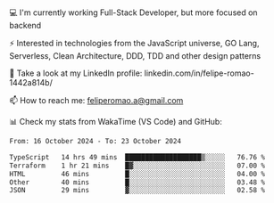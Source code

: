 💻 I'm currently working Full-Stack Developer, but more focused on backend

⚡ Interested in technologies from the JavaScript universe, GO Lang, Serverless, Clean Architecture, DDD, TDD and other design patterns

👥 Take a look at my LinkedIn profile: linkedin.com/in/felipe-romao-1442a814b/

📫 How to reach me: feliperomao.a@gmail.com

📊 Check my stats from WakaTime (VS Code) and GitHub:

<!--START_SECTION:waka-->

```txt
From: 16 October 2024 - To: 23 October 2024

TypeScript   14 hrs 49 mins  ███████████████████▒░░░░░   76.76 %
Terraform    1 hr 21 mins    █▓░░░░░░░░░░░░░░░░░░░░░░░   07.00 %
HTML         46 mins         █░░░░░░░░░░░░░░░░░░░░░░░░   04.00 %
Other        40 mins         █░░░░░░░░░░░░░░░░░░░░░░░░   03.48 %
JSON         29 mins         ▓░░░░░░░░░░░░░░░░░░░░░░░░   02.58 %
```

<!--END_SECTION:waka-->
